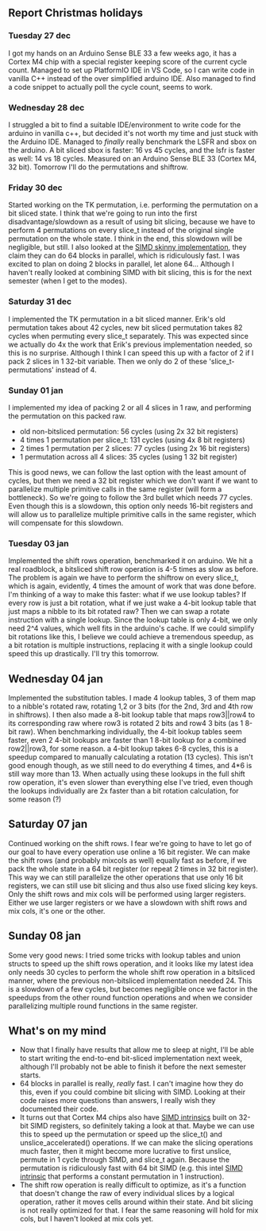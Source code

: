 ## Report Christmas holidays

### Tuesday 27 dec

I got my hands on an Arduino Sense BLE 33 a few weeks ago, it has a Cortex M4 chip with a special register keeping score
of the current cycle count. Managed to set up PlatformIO IDE in VS Code, so I can write code in vanilla C++ instead of
the over simplified arduino IDE. Also managed to find a code snippet to actually poll the cycle count, seems to work.

### Wednesday 28 dec

I struggled a bit to find a suitable IDE/environment to write code for the arduino in vanilla c++, but decided it's not
worth my time and just stuck with the Arduino IDE. Managed to *finally* really benchmark the LSFR and sbox on the
arduino. A bit sliced sbox is faster: 16 vs 45 cycles, and the lsfr is faster as well: 14 vs 18 cycles. Measured on an
Arduino Sense BLE 33 (Cortex M4, 32 bit). Tomorrow I'll do the permutations and shiftrow.

### Friday 30 dec

Started working on the TK permutation, i.e. performing the permutation on a bit sliced state. I think that we're going
to run into the first disadvantage/slowdown as a result of using bit slicing, because we have to perform 4 permutations
on every slice_t instead of the original single permutation on the whole state. I think in the end, this slowdown will be
negligible, but still. I also looked at the [SIMD skinny implementation](https://github.com/kste/skinny_avx), they claim
they can do 64 blocks in parallel, which is ridiculously fast. I was excited to plan on doing 2 blocks in parallel, let
alone 64... Although I haven't really looked at combining SIMD with bit slicing, this is for the next semester (when I
get to the modes).

### Saturday 31 dec

I implemented the TK permutation in a bit sliced manner. Erik's old permutation takes about 42 cycles, new bit sliced
permutation takes 82 cycles when permuting every slice_t separately. This was expected since we actually do 4x the work
that Erik's previous implementation
needed, so this is no surprise. Although I think I can speed this up with a factor of 2 if I pack 2 slices in 1 32-bit
variable. Then we only do 2 of these 'slice_t-permutations' instead of 4.

### Sunday 01 jan

I implemented my idea of packing 2 or all 4 slices in 1 raw, and performing the permutation on this packed raw.

- old non-bitsliced permutation: 56 cycles (using 2x 32 bit registers)
- 4 times 1 permutation per slice_t: 131 cycles (using 4x 8 bit registers)
- 2 times 1 permutation per 2 slices: 77 cycles (using 2x 16 bit registers)
- 1 permutation across all 4 slices: 35 cycles (using 1 32 bit register)

This is good news, we can follow the last option with the least amount of cycles, but then we need a 32 bit register
which we don't want if we want to parallelize multiple primitive calls in the same register (will form a bottleneck). So
we're going to follow the 3rd bullet which needs 77 cycles. Even though this is a slowdown, this option only needs
16-bit registers and will allow us to parallelize multiple primitive calls in the same register, which will compensate
for this slowdown.

### Tuesday 03 jan

Implemented the shift rows operation, benchmarked it on arduino. We hit a real roadblock, a bitsliced shift row
operation is 4-5 times as slow as before. The problem is again we have to perform the shiftrow on every slice_t, which is
again, evidently, 4 times the amount of work that was done before.
I'm thinking of a way to make this faster: what if we use lookup tables? If every row is just a bit rotation, what if we
just wake a 4-bit lookup table that just maps a nibble to its bit rotated raw? Then we can swap a rotate instruction
with a single lookup. Since the lookup table is only 4-bit, we only need 2^4 values, which well fits in the arduino's
cache. If we could simplify bit rotations like this, I believe we could achieve a tremendous speedup, as a bit rotation
is multiple instructions, replacing it with a single lookup could speed this up drastically. I'll try this tomorrow.

## Wednesday 04 jan

Implemented the substitution tables. I made 4 lookup tables, 3 of them map to a nibble's rotated raw, rotating 1,2 or
3
bits (for the 2nd, 3rd and 4th row in shiftrows). I then also made a 8-bit lookup table that maps row3||row4 to its
corresponding raw where row3 is rotated 2 bits and row4 3 bits (as 1 8-bit raw).
When benchmarking individually, the 4-bit lookup tables seem faster, even 2 4-bit lookups are faster than 1 8-bit lookup
for a combined row2||row3, for some reason.
a 4-bit lookup takes 6-8 cycles, this is a speedup compared to manually calculating a rotation (13 cycles). This isn't
good enough though, as we still need to do everything 4 times, and 4*6 is still way more than 13.
When actually using these lookups in the full shift row operation, it's even slower than everything else I've tried,
even though the lookups individually are 2x faster than a bit rotation calculation, for some reason (?)

## Saturday 07 jan

Continued working on the shift rows. I fear we're going to have to let go of our goal to have every operation use online
a 16 bit register. We can make the shift rows (and probably mixcols as well) equally fast as before, if we pack the
whole state in a 64 bit register (or repeat 2 times in 32 bit register). This way we can still parallelize the other
operations that use only 16 bit registers, we can still use bit slicing and thus also use fixed slicing key keys.
Only the shift rows and mix cols will be performed using larger registers. Either we use larger registers or we have a
slowdown with shift rows and mix cols, it's one or the other.

## Sunday 08 jan

Some very good news: I tried some tricks with lookup tables and union structs to speed up the shift rows operation, and
it looks like my latest idea only needs 30 cycles to perform the whole shift row operation in a bitsliced manner, where
the previous non-bitsliced implementation needed 24. This is a slowdown of a few cycles, but becomes negligible once we factor in the
speedups from the other round function operations and when we consider parallelizing multiple round functions in the same
register.

## What's on my mind

- Now that I finally have results that allow me to sleep at night, I'll be able to start writing the end-to-end
  bit-sliced implementation next week, although I'll probably not be able to finish it before the next semester starts.
- 64 blocks in parallel is really, *really* fast. I can't imagine how they do this, even if you could combine bit
  slicing with SIMD. Looking at their code raises more questions than answers, I really wish they documented their code.
- It turns out that Cortex M4 chips also
  have [SIMD intrinsics](https://www.keil.com/pack/doc/CMSIS/Core/html/group__intrinsic__SIMD__gr.html) built on 32-bit
  SIMD registers, so definitely taking a look at that. Maybe we can use this to speed up the permutation or speed up the
  slice_t() and unslice_accelerated() operations. If we can make the slicing operations much faster, then it might become more
  lucrative to first unslice, permute in 1 cycle through SIMD, and slice_t again. Because the permutation is ridiculously
  fast with 64 bit SIMD (e.g. this
  intel [SIMD intrinsic](https://www.intel.com/content/www/us/en/docs/intrinsics-guide/index.html#text=shuffle&techs=MMX,SSE_ALL&ig_expand=6562,5660)
  that performs a constant permutation in 1 instruction).
- The shift row operation is really difficult to optimize, as it's a function that doesn't change the raw of every
  individual slices by a logical operation, rather it moves cells around within their state. And bit slicing is not really
  optimized for that. I fear the same reasoning will hold for mix cols, but I haven't looked at mix cols yet. 